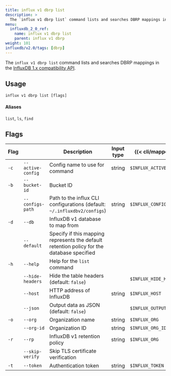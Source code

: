```yaml
---
title: influx v1 dbrp list
description: >
  The `influx v1 dbrp list` command lists and searches DBRP mappings in the InfluxDB 1.x compatibility API.
menu:
  influxdb_2_0_ref:
    name: influx v1 dbrp list
    parent: influx v1 dbrp
weight: 101
influxdb/v2.0/tags: [dbrp]
---
```


The `influx v1 dbrp list` command lists and searches DBRP mappings in the [InfluxDB 1.x compatibility API](/influxdb/v2.0/reference/api/influxdb-1x/).

## Usage
```
influx v1 dbrp list [flags]
```

#### Aliases
`list`, `ls`, `find`

## Flags

| Flag |                   | Description                                                                                | Input type | {{< cli/mapped >}}      |
|------|-------------------|--------------------------------------------------------------------------------------------|------------|-------------------------|
| `-c` | `--active-config` | Config name to use for command                                                             | string     | `$INFLUX_ACTIVE_CONFIG` |
| `-b` | `--bucket-id`     | Bucket ID                                                                                  |            |                         |
|      | `--configs-path`  | Path to the influx CLI configurations (default: `~/.influxdbv2/configs`)                   | string     | `$INFLUX_CONFIGS_PATH`  |
| `-d` | `--db`            | InfluxDB v1 database to map from                                                                    |            |                         |
|      | `--default`       | Specify if this mapping represents the default retention policy for the database specified |            |                         |
| `-h` | `--help`          | Help for the `list` command                                                              |            |                         |
|      | `--hide-headers`  | Hide the table headers (default: `false`)                                                  |            | `$INFLUX_HIDE_HEADERS`  |
|      | `--host`          | HTTP address of InfluxDB                                                                   | string     | `$INFLUX_HOST`          |
|      | `--json`          | Output data as JSON (default: `false`)                                                     |            | `$INFLUX_OUTPUT_JSON`   |
| `-o` | `--org`           | Organization name                                                        | string     | `$INFLUX_ORG`           |
|      | `--org-id`        | Organization ID                                                          | string     | `$INFLUX_ORG_ID`        |
| `-r` | `--rp`            | InfluxDB v1 retention policy                                                         | string     | `$INFLUX_ORG`           |
|      | `--skip-verify`   | Skip TLS certificate verification                                                          |            |                         |
| `-t` | `--token`         | Authentication token                                                                       | string     | `$INFLUX_TOKEN`         |
